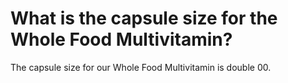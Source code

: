 # What is the capsule size for the Whole Food Multivitamin?

The capsule size for our Whole Food Multivitamin is double 00.